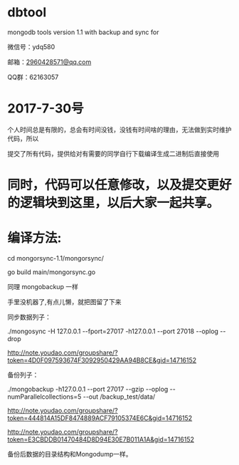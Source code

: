 # dbtool
mongodb tools version 1.1 with backup and sync for 

微信号：ydq580

邮箱：2960428571@qq.com

QQ群：62163057

# 2017-7-30号

个人时间总是有限的，总会有时间没钱，没钱有时间啥的理由，无法做到实时维护代码，所以

提交了所有代码，提供给对有需要的同学自行下载编译生成二进制后直接使用

# 同时，代码可以任意修改，以及提交更好的逻辑块到这里，以后大家一起共享。

# 编译方法:

cd mongorsync-1.1/mongorsync/

go build main/mongorsync.go

同理 mongobackup 一样

手里没机器了,有点儿懒，就把图留了下来

同步数据列子：

./mongosync -H 127.0.0.1 --fport=27017 -h127.0.0.1 --port 27018 --oplog --drop

http://note.youdao.com/groupshare/?token=4D0F097593674F3092950429AA94B8CE&gid=14716152

备份列子：

./mongobackup -h127.0.0.1 --port 27017 --gzip --oplog --numParallelcollections=5 --out /backup_test/data/

http://note.youdao.com/groupshare/?token=444814A15DF8474889ACF79105374E6C&gid=14716152

http://note.youdao.com/groupshare/?token=E3CBDDB01470484D8D94E30E7B011A1A&gid=14716152

备份后数据的目录结构和Mongodump一样。


